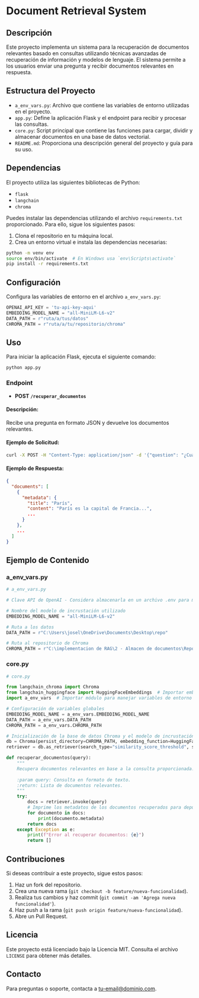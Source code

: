 
# Document Retrieval System

## Descripción

Este proyecto implementa un sistema para la recuperación de documentos relevantes basado en consultas utilizando técnicas avanzadas de recuperación de información y modelos de lenguaje. El sistema permite a los usuarios enviar una pregunta y recibir documentos relevantes en respuesta.

## Estructura del Proyecto

- `a_env_vars.py`: Archivo que contiene las variables de entorno utilizadas en el proyecto.
- `app.py`: Define la aplicación Flask y el endpoint para recibir y procesar las consultas.
- `core.py`: Script principal que contiene las funciones para cargar, dividir y almacenar documentos en una base de datos vectorial.
- `README.md`: Proporciona una descripción general del proyecto y guía para su uso.

## Dependencias

El proyecto utiliza las siguientes bibliotecas de Python:

- `flask`
- `langchain`
- `chroma`

Puedes instalar las dependencias utilizando el archivo `requirements.txt` proporcionado. Para ello, sigue los siguientes pasos:

1. Clona el repositorio en tu máquina local.
2. Crea un entorno virtual e instala las dependencias necesarias:

```bash
python -m venv env
source env/bin/activate  # En Windows usa `env\Scripts\activate`
pip install -r requirements.txt
```

## Configuración

Configura las variables de entorno en el archivo `a_env_vars.py`:

```python
OPENAI_API_KEY = 'tu-api-key-aqui'
EMBEDDING_MODEL_NAME = "all-MiniLM-L6-v2"
DATA_PATH = r"ruta/a/tus/datos"
CHROMA_PATH = r"ruta/a/tu/repositorio/chroma"
```

## Uso

Para iniciar la aplicación Flask, ejecuta el siguiente comando:

```bash
python app.py
```

### Endpoint

- **POST `/recuperar_documentos`**

#### Descripción:
Recibe una pregunta en formato JSON y devuelve los documentos relevantes.

#### Ejemplo de Solicitud:
```sh
curl -X POST -H "Content-Type: application/json" -d '{"question": "¿Cuál es el capital de Francia?"}' http://localhost:5000/recuperar_documentos
```

#### Ejemplo de Respuesta:
```json
{
  "documents": [
    {
      "metadata": {
        "title": "París",
        "content": "París es la capital de Francia...",
        ...
      }
    },
    ...
  ]
}
```

## Ejemplo de Contenido

### a_env_vars.py

```python
# a_env_vars.py

# Clave API de OpenAI - Considera almacenarla en un archivo .env para mayor seguridad

# Nombre del modelo de incrustación utilizado
EMBEDDING_MODEL_NAME = "all-MiniLM-L6-v2"

# Ruta a los datos
DATA_PATH = r"C:\Users\josel\OneDrive\Documents\Desktop\repo"

# Ruta al repositorio de Chroma
CHROMA_PATH = r"C:\implementacion de RAG\2 - Almacen de documentos\Repositorio\chroma"
```

### core.py

```python
# core.py

from langchain_chroma import Chroma
from langchain_huggingface import HuggingFaceEmbeddings  # Importar embeddings de HuggingFace de Langchain
import a_env_vars  # Importar módulo para manejar variables de entorno

# Configuración de variables globales
EMBEDDING_MODEL_NAME = a_env_vars.EMBEDDING_MODEL_NAME
DATA_PATH = a_env_vars.DATA_PATH
CHROMA_PATH = a_env_vars.CHROMA_PATH

# Inicialización de la base de datos Chroma y el modelo de incrustación
db = Chroma(persist_directory=CHROMA_PATH, embedding_function=HuggingFaceEmbeddings(model_name=EMBEDDING_MODEL_NAME))
retriever = db.as_retriever(search_type="similarity_score_threshold", search_kwargs={"score_threshold": 0.4})

def recuperar_documentos(query):
    """
    Recupera documentos relevantes en base a la consulta proporcionada.
    
    :param query: Consulta en formato de texto.
    :return: Lista de documentos relevantes.
    """
    try:
        docs = retriever.invoke(query)
        # Imprime los metadatos de los documentos recuperados para depuración
        for documento in docs:
            print(documento.metadata)
        return docs
    except Exception as e:
        print(f"Error al recuperar documentos: {e}")
        return []
```

## Contribuciones

Si deseas contribuir a este proyecto, sigue estos pasos:

1. Haz un fork del repositorio.
2. Crea una nueva rama (`git checkout -b feature/nueva-funcionalidad`).
3. Realiza tus cambios y haz commit (`git commit -am 'Agrega nueva funcionalidad'`).
4. Haz push a la rama (`git push origin feature/nueva-funcionalidad`).
5. Abre un Pull Request.

## Licencia

Este proyecto está licenciado bajo la Licencia MIT. Consulta el archivo `LICENSE` para obtener más detalles.

## Contacto

Para preguntas o soporte, contacta a [tu-email@dominio.com](mailto:tu-email@dominio.com).
